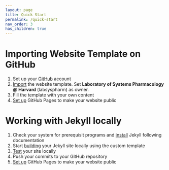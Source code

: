 ```yaml
---
layout: page
title: Quick Start
permalink: /quick-start
nav_order: 3
has_children: true
---
```


# Importing Website Template on GitHub

1. Set up your [GitHub](http://github.com) account
3. [Import](https://github.com/new/import) the website template. Set **Laboratory of Systems Pharmacology @ Harvard** (labsyspharm) as owner.
4. Fill the template with your own content
5. [Set up](./import-template#setting-up-github-pages) GitHub Pages to make your website public

# Working with Jekyll locally

1. Check your system for prerequisit programs and [install](./local-setup.md#installing-jekyll) Jekyll following documentation
2. Start [building](./local-setup.md#setting-up-a-website-to-be-hosted-on-github) your Jekyll site locally using the custom template
3. [Test](./local-setup.md#testing-site-locally) your site locally
4. Push your commits to your GitHub repository
5. [Set up](./import-template#setting-up-github-pages) GitHub Pages to make your website public
